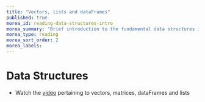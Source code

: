```yaml
---
title: "Vectors, lists and dataFrames"
published: true
morea_id: reading-data-structures-intro
morea_summary: "Brief introduction to the fundamental data structures in R"
morea_type: reading
morea_sort_order: 2
morea_labels:
---
```


# Data Structures 

* Watch the [video](https://vimeo.com/manage/videos/745970133) pertaining to vectors, matrices, dataFrames and lists


